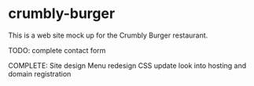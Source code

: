 ﻿# crumbly-burger

This is a web site mock up for the Crumbly Burger restaurant.

TODO: 
complete contact form

COMPLETE: Site design
Menu redesign
CSS update
look into hosting and domain registration
